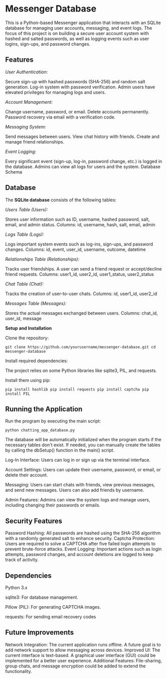 # Messenger Database

This is a Python-based Messenger application that interacts with an SQLite database for managing user accounts, messaging, and event logs.
The focus of this project is on building a secure user account system with hashed and salted passwords, as well as logging events such as user logins, sign-ups, and password changes.

## Features

_User Authentication:_

Secure sign-up with hashed passwords (SHA-256) and random salt generation.
Log-in system with password verification.
Admin users have elevated privileges for managing logs and users.


_Account Management:_

Change username, password, or email.
Delete accounts permanently.
Password recovery via email with a verification code.


_Messaging System:_

Send messages between users.
View chat history with friends.
Create and manage friend relationships.


_Event Logging:_

Every significant event (sign-up, log-in, password change, etc.) is logged in the database.
Admins can view all logs for users and the system.
Database Schema


## Database

The **SQLite database** consists of the following tables:

_Users Table (Users):_

Stores user information such as ID, username, hashed password, salt, email, and admin status.
Columns: id, username, hash, salt, email, admin


_Logs Table (Logs):_

Logs important system events such as log-ins, sign-ups, and password changes.
Columns: id, event, user_id, username, outcome, datetime


_Relationships Table (Relationships):_

Tracks user friendships. A user can send a friend request or accept/decline friend requests.
Columns: user1_id, user2_id, user1_status, user2_status


_Chat Table (Chat):_

Tracks the creation of user-to-user chats.
Columns: id, user1_id, user2_id


_Messages Table (Messages):_

Stores the actual messages exchanged between users.
Columns: chat_id, user_id, message


**Setup and Installation**

Clone the repository:

`
git clone https://github.com/yourusername/messenger-database.git
cd messenger-database
`

Install required dependencies:

The project relies on some Python libraries like sqlite3, PIL, and requests.

Install them using pip:

`
pip install hashlib
pip install requests
pip install captcha
pip install PIL
`


## Running the Application

Run the program by executing the main script:

`
python chatting_app_database.py
`

The database will be automatically initialized when the program starts if the necessary tables don't exist.
If needed, you can manually create the tables by calling the dbSetup() function in the main() script.

Log-In Interface:
Users can log in or sign up via the terminal interface.

Account Settings:
Users can update their username, password, or email, or delete their account.

Messaging:
Users can start chats with friends, view previous messages, and send new messages.
Users can also add friends by username.

Admin Features:
Admins can view the system logs and manage users, including changing their passwords or emails.


## Security Features

Password Hashing: All passwords are hashed using the SHA-256 algorithm with a randomly generated salt to enhance security.
Captcha Protection: Users are required to solve a CAPTCHA after five failed login attempts to prevent brute-force attacks.
Event Logging: Important actions such as login attempts, password changes, and account deletions are logged to keep track of activity.


## Dependencies

Python 3.x

sqlite3: For database management.

Pillow (PIL): For generating CAPTCHA images.

requests: For sending email recovery codes


## Future Improvements

Network Integration: The current application runs offline. A future goal is to add network support to allow messaging across devices.
Improved UI: The current interface is text-based. A graphical user interface (GUI) could be implemented for a better user experience.
Additional Features: File-sharing, group chats, and message encryption could be added to extend the functionality.

